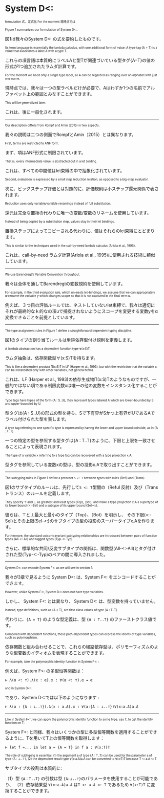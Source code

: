 # System D<:

<sup><sub>formulation 式、定式化 For the moment 現時点では</sub></sup>

<sub><sup>
Figure 1 summarizes our formulation of System D<:.
</sup></sub>

図1は我々のSystem D<: の式を要約したものです。

<sub><sup>
Its term language is essentially the lambda calculus, with one additional form of value: A type tag {A = T} is a value that associates a label A with a type T.
</sup></sub>

これらの項言語は本質的にラベルAと型Tが関連づいている型タグ{A=T}の値の形式が1つ追加されたラムダ計算です。

<sub><sup>
For the moment we need only a single type label, so A can be regarded as ranging over an alphabet with just one name. 
</sup></sub>

現時点では、我々は一つの型ラベルだけが必要で、Aはわずか1つの名前でアルファベット上の範囲とみなすことができます。

<sub><sup>
This will be generalized later.
</sup></sub>

これは、後に一般化されます。

----

<sub><sup>
Our description differs from Rompf and Amin (2015) in two aspects.
</sup></sub>

我々の説明は二つの側面でRompfとAmin（2015）とは異なります。

<sub><sup>
First, terms are restricted to ANF form.
</sup></sub>

まず、項はANF形式に制限されています。

<sub><sup>
That is, every intermediate value is abstracted out in a let binding.
</sup></sub>

これは、すべての中間値はlet束縛の中で抽象化されています。

<sub><sup>
Second, evaluation is expressed by a small step reduction relation, as opposed to a big-step evaluator.
</sup></sub>

次に、ビッグステップ評価とは対照的に、評価規則は小ステップ還元関係で表されます。

<sub><sup>
Reduction uses only variable/variable renamings instead of full substitution.
</sup></sub>

還元は完全な置換の代わりに唯一の変数/変数のリネームを使用しています。

<sub><sup>
Instead of being copied by a substitution step, values stay in their let bindings.
</sup></sub>

置換ステップによってコピーされる代わりに、値はそれらのlet束縛にとどまります。

<sub><sup>
This is similar to the techniques used in the call-by-need lambda calculus (Ariola et al., 1995).
</sup></sub>

これは、call-by-need ラムダ計算(Ariola et al., 1995)に使用される技術に類似しています。

----

<sub><sup>
We use Barendregt’s Variable Convention throughout.
</sup></sub>

我々は全体を通してBarendregtの変数規約を使用しています。

<sub><sup>
For example, in the third evaluation rule, which un-nests let-bindings, we assume that we can appropriately α-rename the variable y which changes scope so that it is not captured in the final term u.
</sup></sub>

例えば、３つ目の評価ルールでは、ネストしていないlet束縛で、我々は適切にそれが最終的なｋ的なの項uで捕捉されないようにスコープを変更する変数yをα変換できることを前提としています。

----

<sub><sup>
The type assignment rules in Figure 1 define a straightforward dependent typing discipline.
</sup></sub>

図1のタイプの割り当てルールは単純依存型付け規則を定義します。

<sub><sup>
A lambda abstraction has a dependent function type ∀(x:S)T.
</sup></sub>

ラムダ抽象は、依存関数型∀(x:S)Tを持ちます。

<sub><sup>
This is like a dependent product Π(x:S)T in LF (Harper et al., 1993), but with the restriction that the variable x can be instantiated only with other variables, not general terms.
</sup></sub>

これは、LF (Harper et al., 1993)の依存生成物Π(x:S)Tのようなものですが、一般的ではない項である制限変数xは唯一の他の変数をインスタンス化することができます。

<sub><sup>
Type tags have types of the form {A : S..U}, they represent types labeled A which are lower-bounded by S and upper-bounded by U.
</sup></sub>

型タグは{A : S..U}の形式の型を持ち、Sで下有界がSかつ上有界がUであるAでラベル付けられた型を表します。

<sub><sup>
A type tag referring to one specific type is expressed by having the lower and upper bound coincide, as in {A : T..T}.
</sup></sub>

一つの特定の型を参照する型タグは{A : T..T}のように、下限と上限を一致させることによって表現されます。

<sub><sup>
The type of a variable x referring to a type tag can be recovered with a type projection x.A.
</sup></sub>

型タグを参照している変数xの型は、型の投影x.Aで取り出すことができます。

----

<sub><sup>
The subtyping rules in Figure 1 define a preorder `S <: T` between types with rules (Refl) and (Trans).
</sup></sub>

図1のサブタイプのルールは、先行して`S <: T`型間の（Reful 反射）及び（Trans トランス）のルールを定義します。

<sub><sup>
They specify ⊤ and ⊥ as greatest and least types (Top), (Bot),
and make a type projection x.A a supertype of its lower bound (<:-Sel) and a subtype of its upper bound (Sel-<:).
</sup></sub>

彼らは、⊤と⊥最大と最小のタイプ（Top）、（Bot）を明示し、
その下限(<:-Sel)とその上限(Sel-<:)のサブタイプの型の投影のスーパータイプx.Aを作ります。

<sub><sup>
Furthermore, the standard co/contravariant subtyping relationships are introduced between pairs of function types (All-<:-All) and tagged types (Typ-<:-Typ).
</sup></sub>

さらに、標準的な共同/反変サブタイプの関係は、関数型(All-<:-All)とタグ付けされた型(Typ-<:-Typ)のペアの間に導入されました。

----

<sub><sup>
System D<: can encode System F<: as we will see in section 3.
</sup></sub>

我々が3章で見るように System D<: は、System F<: をエンコードすることができます。

<sub><sup>
However, unlike System F<:, System D<: does not have type variables.
</sup></sub>

しかし、 System F<: とは異なり、 System D<: は、型変数を持っていません。

<sub><sup>
Instead, type definitions, such as {A = T}, are first-class values of type {A : T..T}.
</sup></sub>

代わりに、`{A = T}` のような型定義は、型 `{A : T..T}` のファーストクラス値です。

<sub><sup>
Combined with dependent functions, these path-dependent types can express the idioms of type variables, such as polymorphism.
</sup></sub>

依存関数と組み合わせることで、これらの経路依存型は、ポリモーフィズムのような型変数のイディオムを表現することができます。

<sub><sup>
For example, take the polymorphic identity function in System F<: :
</sup></sub>

例えば、System F<: の多型恒等関数は：

	⊢ Λ(α <: ⊤).λ(x : α).x : ∀(α <: ⊤).α → α

<sub><sup>
and in System D<: :
</sup></sub>

であり、System D<:では以下のようになります :


	⊢ λ(a : {A : ⊥..⊤}).λ(x : a.A).x : ∀(a:{A : ⊥..⊤})∀(x:a.A)a.A

-----

<sub><sup>
Like in System F<:, we can apply the polymorphic identity function to some type, say T, to get the identity function on T:
</sup></sub>

System F<: と同様、我々はいくつかの型に多型恒等関数を適用することができるように、Tを用いてT上の恒等関数を取得します：

	⊢ let f =... in let a = {A = T} in f a : ∀(x:T)T

<sub><sup>
The role of subtyping is essential: (1) the argument a of type {A : T..T} can be used for the parameter a of type {A : ⊥..⊤}, (2) the dependent result type ∀(x:a.A)a.A can be converted to ∀(x:T)T because T <: a.A <: T. 
</sup></sub>

サブタイプの役割は本質的に:

（1）型 `{A：T..T}` の引数は型 `{A:⊥..⊤}`のパラメータを使用することが可能であり、
（2）依存結果型 `∀(x:a.A)a.A` は`T <: a.A <: T` であるため `∀(x:T)T` に変換することができます。
